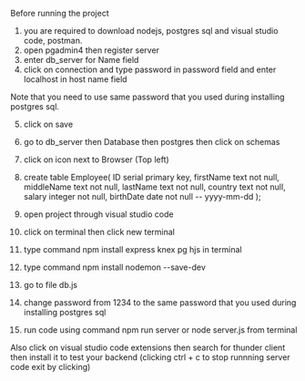 Before running the project 

1. you are required to download nodejs, postgres sql and visual studio code, postman.
2. open pgadmin4 then register server
3. enter db_server for Name field 
4. click on connection and type password in password field and enter localhost in host name field

Note that you need to use same password that you used during installing postgres sql.

5. click on save
6. go to db_server then Database then postgres then click on schemas
7. click on icon next to Browser (Top left)
8. create table Employee(
	ID serial primary key, 
	firstName text not null,
	middleName text not null,
	lastName text not null,
	country text not null,
	salary integer not null,
	birthDate date not null -- yyyy-mm-dd
);

9. open project through visual studio code
10. click on terminal then click new terminal
11. type command npm install express knex pg hjs in terminal
12. type command npm install nodemon --save-dev
13. go to file db.js
14. change password from 1234 to the same password that you used during installing postgres sql 
15. run code using command npm run server or node server.js from terminal

Also click on visual studio code extensions then search for thunder client then install it to test your backend
(clicking ctrl + c to stop runnning server code exit by clicking)